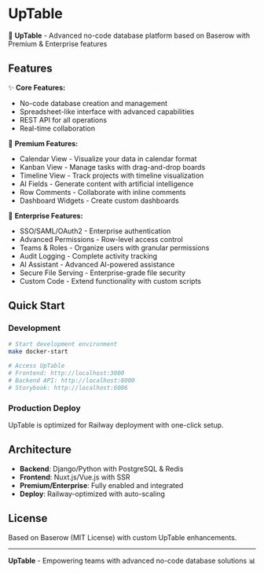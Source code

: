 # UpTable

🚀 **UpTable** - Advanced no-code database platform based on Baserow with Premium & Enterprise features

## Features

✨ **Core Features:**
- No-code database creation and management
- Spreadsheet-like interface with advanced capabilities
- REST API for all operations
- Real-time collaboration

🎯 **Premium Features:**
- Calendar View - Visualize your data in calendar format
- Kanban View - Manage tasks with drag-and-drop boards
- Timeline View - Track projects with timeline visualization
- AI Fields - Generate content with artificial intelligence
- Row Comments - Collaborate with inline comments
- Dashboard Widgets - Create custom dashboards

🏢 **Enterprise Features:**
- SSO/SAML/OAuth2 - Enterprise authentication
- Advanced Permissions - Row-level access control
- Teams & Roles - Organize users with granular permissions
- Audit Logging - Complete activity tracking
- AI Assistant - Advanced AI-powered assistance
- Secure File Serving - Enterprise-grade file security
- Custom Code - Extend functionality with custom scripts

## Quick Start

### Development
```bash
# Start development environment
make docker-start

# Access UpTable
# Frontend: http://localhost:3000
# Backend API: http://localhost:8000
# Storybook: http://localhost:6006
```

### Production Deploy
UpTable is optimized for Railway deployment with one-click setup.

## Architecture

- **Backend**: Django/Python with PostgreSQL & Redis
- **Frontend**: Nuxt.js/Vue.js with SSR
- **Premium/Enterprise**: Fully enabled and integrated
- **Deploy**: Railway-optimized with auto-scaling

## License

Based on Baserow (MIT License) with custom UpTable enhancements.

---

**UpTable** - Empowering teams with advanced no-code database solutions 📊